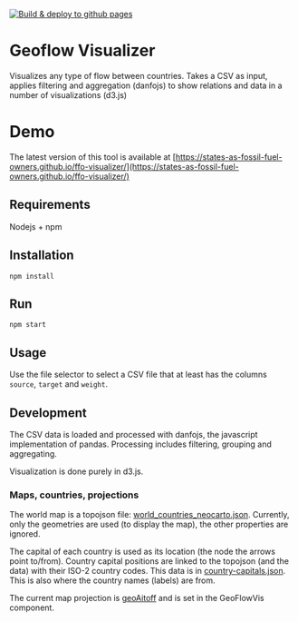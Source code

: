 [![Build & deploy to github pages](https://github.com/States-as-fossil-fuel-owners/ffo-visualizer/actions/workflows/main.yml/badge.svg)](https://github.com/States-as-fossil-fuel-owners/ffo-visualizer/actions/workflows/main.yml)

# Geoflow Visualizer

Visualizes any type of flow between countries. Takes a CSV as input, applies filtering and aggregation (danfojs) to show relations and data in a number of visualizations (d3.js)

# Demo

The latest version of this tool is available at [https://states-as-fossil-fuel-owners.github.io/ffo-visualizer/](https://states-as-fossil-fuel-owners.github.io/ffo-visualizer/)

## Requirements

Nodejs + npm

## Installation

`npm install`

## Run

`npm start`

## Usage

Use the file selector to select a CSV file that at least has the columns `source`, `target` and `weight`.

## Development

The CSV data is loaded and processed with danfojs, the javascript implementation of pandas. Processing includes filtering, grouping and aggregating.

Visualization is done purely in d3.js. 

### Maps, countries, projections
The world map is a topojson file: [world_countries_neocarto.json](src/data/world_countries_neocarto.json). Currently, only the geometries are used (to display the map), the other properties are ignored.

The capital of each country is used as its location (the node the arrows point to/from). Country capital positions are linked to the topojson (and the data) with their ISO-2 country codes. This data is in [country-capitals.json](src/data/country-capitals.json). This is also where the country names (labels) are from.

The current map projection is [geoAitoff](https://github.com/d3/d3-geo-projection#geoAitoff) and is set in the GeoFlowVis component.
